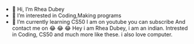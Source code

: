 - 👋 Hi, I’m Rhea Dubey
- 👀 I’m interested in Coding,Making programs 
- 🌱 I’m currently learning CS50
I am on youtube you can subscribe And contact me on  😂  😂  😂 
Hey i am Rhea Dubey, i am an indian. Intrested in Coding, CS50 and much more like these. i also love computer.
